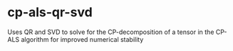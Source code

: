 # cp-als-qr-svd
Uses QR and SVD to solve for the CP-decomposition of a tensor in the CP-ALS algorithm for improved numerical stability
